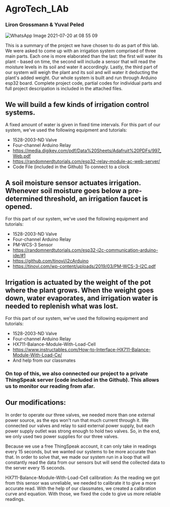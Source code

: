 # AgroTech_LAb
### Liron Grossmann & Yuval Peled

![WhatsApp Image 2021-07-20 at 08 55 09](https://user-images.githubusercontent.com/81626067/126270377-5971ea56-3db7-4403-9472-26bc5154443f.jpeg)


This is a summary of the project we have chosen to do as part of this lab. 
We were asked to come up with an irrigation system comprised of three main parts. Each one is more elaborated than the last: the first will water its plant - based on time, the second will include a sensor that will read the moisture levels in its soil and water it accordingly. Lastly, the third part of our system will weigh the plant and its soil and will water it deducting the plant's added weight.
Our whole system is built and run through Arduino esp32 board.
Complete project code, partial codes for individual parts and full project descripation is included in the attached files.



## We will build a few kinds of irrigation control systems.
A fixed amount of water is given in fixed time intervals.
For this part of our system, we've used the following equipment and tutorials: 
*	1528-2003-ND Valve 
*	Four-channel Arduino Relay
*	https://media.digikey.com/pdf/Data%20Sheets/Adafruit%20PDFs/997_Web.pdf 
*	https://randomnerdtutorials.com/esp32-relay-module-ac-web-server/  
*	Code File (included in the Github) To connect to a clock 


## A soil moisture sensor actuates irrigation. Whenever soil moisture goes below a pre-determined threshold, an irrigation faucet is opened.
For this part of our system, we've used the following equipment and tutorials:
*	1528-2003-ND Valve 
*	Four-channel Arduino Relay 
*	PM-WCS-3 Sensor 
*	https://randomnerdtutorials.com/esp32-i2c-communication-arduino-ide/#1 
*	https://github.com/tinovi/i2cArduino 
*	https://tinovi.com/wp-content/uploads/2019/03/PM-WCS-3-I2C.pdf 


## Irrigation is actuated by the weight of the pot where the plant grows. When the weight goes down, water evaporates, and irrigation water is needed to replenish what was lost. 
For this part of our system, we've used the following equipment and tutorials: 
*	1528-2003-ND Valve 
*	Four-channel Arduino Relay 
*	HX711-Balance-Module-With-Load-Cell 
*	https://www.instructables.com/How-to-Interface-HX711-Balance-Module-With-Load-Ce/ 
*	And help from our classmates 


### On top of this, we also connected our project to a private ThingSpeak server (code included in the Github). This allows us to monitor our reading from afar.

## Our modifications:
In order to operate our three valves, we needed more than one external power source, as the eps won't run that much current through it. We connected our valves and relay to said external power supply, but each power supply outlet was strong enough to hold two valves. So, in the end, we only used two power supplies for our three valves.


Because we use a free ThingSpeak account, it can only take in readings every 15 seconds, but we wanted our systems to be more accurate than that. In order to solve that, we made our system run in a loop that will constantly read the data from our sensors but will send the collected data to the server every 15 seconds.


HX711-Balance-Module-With-Load-Cell calibration: As the reading we got from this sensor was unreliable, we needed to calibrate it to give a more accurate read. With the help of our classmates, we created a calibration curve and equation. With those, we fixed the code to give us more reliable readings. 

